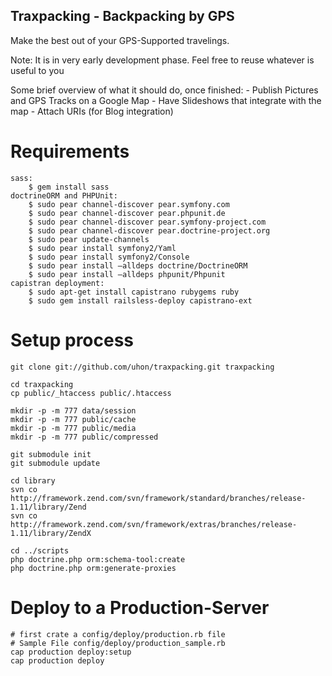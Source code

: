 ## Traxpacking - Backpacking by GPS ##

Make the best out of your GPS-Supported travelings.

Note: It is in very early development phase. Feel free to reuse whatever is useful to you

Some brief overview of what it should do, once finished:
    - Publish Pictures and GPS Tracks on a Google Map
    - Have Slideshows that integrate with the map
    - Attach URIs (for Blog integration)


# Requirements
    sass:
        $ gem install sass
    doctrineORM and PHPUnit:
        $ sudo pear channel-discover pear.symfony.com
        $ sudo pear channel-discover pear.phpunit.de
        $ sudo pear channel-discover pear.symfony-project.com
        $ sudo pear channel-discover pear.doctrine-project.org
        $ sudo pear update-channels
        $ sudo pear install symfony2/Yaml
        $ sudo pear install symfony2/Console
        $ sudo pear install –alldeps doctrine/DoctrineORM
        $ sudo pear install –alldeps phpunit/Phpunit
    capistran deployment:
        $ sudo apt-get install capistrano rubygems ruby
        $ sudo gem install railsless-deploy capistrano-ext

# Setup process
    git clone git://github.com/uhon/traxpacking.git traxpacking

    cd traxpacking
    cp public/_htaccess public/.htaccess
    
    mkdir -p -m 777 data/session
    mkdir -p -m 777 public/cache
    mkdir -p -m 777 public/media
    mkdir -p -m 777 public/compressed

    git submodule init
    git submodule update

    cd library
    svn co http://framework.zend.com/svn/framework/standard/branches/release-1.11/library/Zend
    svn co http://framework.zend.com/svn/framework/extras/branches/release-1.11/library/ZendX

    cd ../scripts
    php doctrine.php orm:schema-tool:create
    php doctrine.php orm:generate-proxies
    
# Deploy to a Production-Server
    # first crate a config/deploy/production.rb file
    # Sample File config/deploy/production_sample.rb
    cap production deploy:setup
    cap production deploy
    

